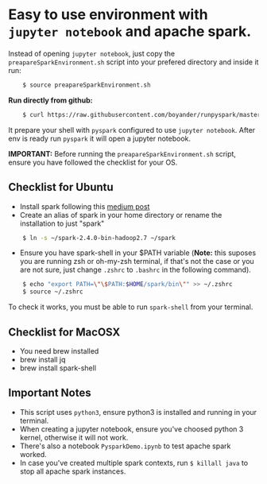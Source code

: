 # Easy to use environment with `jupyter notebook` and apache spark.

Instead of opening `jupyter notebook`, just copy the `preapareSparkEnvironment.sh` script into your prefered directory and inside it run:

```bash
    $ source preapareSparkEnvironment.sh
```

**Run directly from github:**

```bash
    $ curl https://raw.githubusercontent.com/boyander/runpyspark/master/preapareSparkEnvironment.sh | source
```

It prepare your shell with `pyspark` configured to use `jupyter notebook`. After env is ready run `pyspark` it will open a jupyter notebook.

**IMPORTANT:** Before running the `preapareSparkEnvironment.sh` script, ensure you have followed the checklist for your OS.

## Checklist for Ubuntu
* Install spark following this [medium post](https://medium.com/@josemarcialportilla/installing-scala-and-spark-on-ubuntu-5665ee4b62b1)
* Create an alias of spark in your home directory or rename the installation to just "spark"

```bash
    $ ln -s ~/spark-2.4.0-bin-hadoop2.7 ~/spark
```

* Ensure you have spark-shell in your $PATH variable (**Note:** this suposes you are running zsh or oh-my-zsh terminal, if that's not the case or you are not sure, just change `.zshrc` to `.bashrc` in the following command).

```bash
    $ echo "export PATH=\"\$PATH:$HOME/spark/bin\"" >> ~/.zshrc
    $ source ~/.zshrc
```
To check it works, you must be able to run `spark-shell` from your terminal.


## Checklist for MacOSX
* You need brew installed
* brew install jq 
* brew install spark-shell

## Important Notes
* This script uses `python3`, ensure python3 is installed and running in your terminal.
* When creating a jupyter notebook, ensure you've choosed python 3 kernel, otherwise it will not work.
* There's also a notebook `PysparkDemo.ipynb` to test apache spark worked.
* In case you've created multiple spark contexts, run `$ killall java` to stop all apache spark instances.